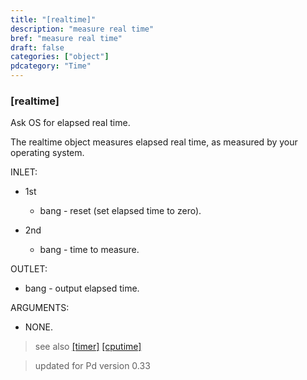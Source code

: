 ```yaml
---
title: "[realtime]"
description: "measure real time"
bref: "measure real time"
draft: false
categories: ["object"]
pdcategory: "Time"
---
```


### [realtime]

Ask OS for elapsed real time.

The realtime object measures elapsed real time,  as measured by your operating system.

INLET:

- 1st

  - bang - reset (set elapsed time to zero).

- 2nd

  - bang - time to measure.

OUTLET:

- bang - output elapsed time.

ARGUMENTS:

- NONE.


> see also [[timer]](../timer) [[cputime]](../cputime)
 
> updated for Pd version 0.33